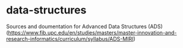 # data-structures
Sources and doumentation for  Advanced Data Structures (ADS) (https://www.fib.upc.edu/en/studies/masters/master-innovation-and-research-informatics/curriculum/syllabus/ADS-MIRI)
